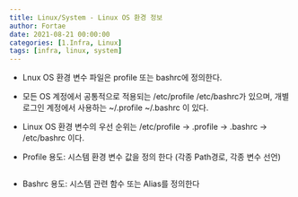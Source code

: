 ```yaml
---
title: Linux/System - Linux OS 환경 정보
author: Fortae
date: 2021-08-21 00:00:00
categories: [1.Infra, Linux]
tags: [infra, linux, system]
---
```


- Lnux OS 환경 변수 파일은 profile 또는 bashrc에 정의한다.
- 모든 OS 계정에서 공통적으로 적용되는 /etc/profile /etc/bashrc가 있으며,  개별 로그인 계정에서 사용하는 ~/.profile ~/.bashrc 이 있다.
- Linux OS 환경 변수의 우선 순위는 /etc/profile -> .profile -> .bashrc -> /etc/bashrc 이다.

- Profile
용도: 시스템 환경 변수 값을 정의 한다 (각종 Path경로, 각종 변수 선언)
```bash

```


- Bashrc
용도: 시스템 관련 함수 또는 Alias를 정의한다